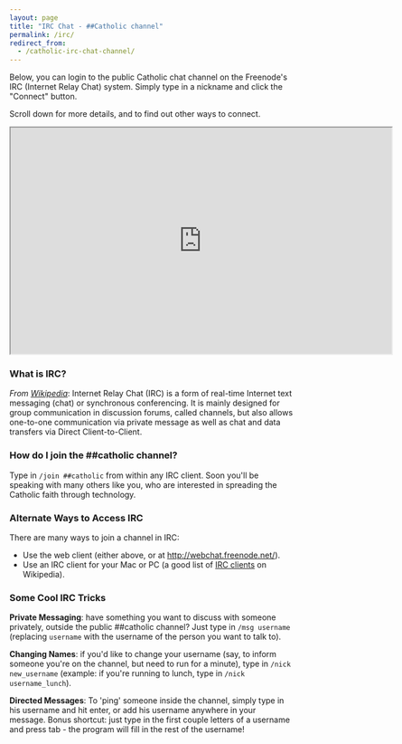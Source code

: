 ```yaml
---
layout: page
title: "IRC Chat - ##Catholic channel"
permalink: /irc/
redirect_from:
  - /catholic-irc-chat-channel/
---
```

Below, you can login to the public Catholic chat channel on the Freenode's IRC (Internet Relay Chat) system. Simply type in a nickname and click the "Connect" button.

Scroll down for more details, and to find out other ways to connect.

<iframe src="http://webchat.freenode.net/?channels=%23%23catholic" width="675" height="400"></iframe>

### What is IRC?

_From [Wikipedia](http://en.wikipedia.org/wiki/Internet_Relay_Chat)_: Internet Relay Chat (IRC) is a form of real-time Internet text messaging (chat) or synchronous conferencing. It is mainly designed for group communication in discussion forums, called channels, but also allows one-to-one communication via private message as well as chat and data transfers via Direct Client-to-Client.

### How do I join the ##catholic channel?

Type in `/join ##catholic` from within any IRC client. Soon you'll be speaking with many others like you, who are interested in spreading the Catholic faith through technology.

### Alternate Ways to Access IRC

There are many ways to join a channel in IRC:

  - Use the web client (either above, or at http://webchat.freenode.net/).
  - Use an IRC client for your Mac or PC (a good list of [IRC clients](http://en.wikipedia.org/wiki/Comparison_of_Internet_Relay_Chat_clients) on Wikipedia).

### Some Cool IRC Tricks

**Private Messaging**: have something you want to discuss with someone privately, outside the public ##catholic channel? Just type in `/msg username` (replacing `username` with the username of the person you want to talk to).

**Changing Names**: if you'd like to change your username (say, to inform someone you're on the channel, but need to run for a minute), type in `/nick new_username` (example: if you're running to lunch, type in `/nick username_lunch`).

**Directed Messages**: To 'ping' someone inside the channel, simply type in his username and hit enter, or add his username anywhere in your message. Bonus shortcut: just type in the first couple letters of a username and press tab - the program will fill in the rest of the username!
